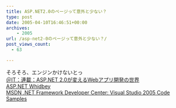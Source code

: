 ```yaml
---
title: ASP.NET2.0のページって意外と少ない？
type: post
date: 2005-04-10T16:46:51+00:00
archives:
    - 2005
url: /asp-net2-0のページって意外と少ない？/
post_views_count:
  - 63

---
```

そろそろ、エンジンかけないとっ  
<a href="http://www.atmarkit.co.jp/fdotnet/asp2review/index/index.html" target="_blank">＠IT：連載：ASP.NET 2.0が変えるWebアプリ開発の世界</a>  
<a href="http://msdn.microsoft.com/asp.net/whidbey/default.aspx" target="_blank">ASP.NET Whidbey</a>  
<a href="http://msdn.microsoft.com/netframework/downloads/samples/vs2005/" target="_blank">MSDN .NET Framework Developer Center: Visual Studio 2005 Code Samples</a>
